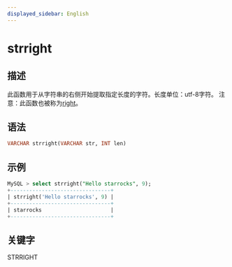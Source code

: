 ```yaml
---
displayed_sidebar: English
---
```


# strright

## 描述

此函数用于从字符串的右侧开始提取指定长度的字符。长度单位：utf-8字符。
注意：此函数也被称为[right](right.md)。

## 语法

```SQL
VARCHAR strright(VARCHAR str, INT len)
```

## 示例

```SQL
MySQL > select strright("Hello starrocks", 9);
+--------------------------------+
| strright('Hello starrocks', 9) |
+--------------------------------+
| starrocks                      |
+--------------------------------+
```

## 关键字

STRRIGHT